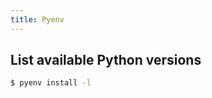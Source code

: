 ```yaml
---
title: Pyenv
---
```


<!-- TODO: Copy from learn to code python -->

## List available Python versions

```sh
$ pyenv install -l
```
